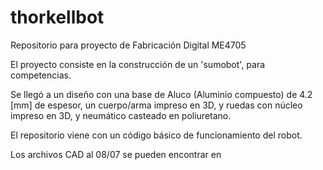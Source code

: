 # thorkellbot

Repositorio para proyecto de Fabricación Digital ME4705

El proyecto consiste en la construcción de un 'sumobot', para competencias. 

Se llegó a un diseño con una base de Aluco (Aluminio compuesto) de 4.2 [mm] de espesor, un cuerpo/arma impreso en 3D, y ruedas con núcleo impreso en 3D, y neumático casteado en poliuretano.

El repositorio viene con un código básico de funcionamiento del robot. 

Los archivos CAD al 08/07 se pueden encontrar en 
